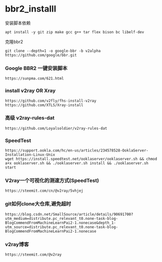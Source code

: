 # bbr2_installl

安装脚本依赖

```shell
apt install -y git zip make gcc g++ tar flex bison bc libelf-dev
```

克隆bbr2

```shell
git clone --depth=1 -o google-bbr -b v2alpha  https://github.com/google/bbr.git
```

### Google BBR2 一键安装脚本

`https://sunpma.com/621.html`

### install v2ray OR Xray

`https://github.com/v2fly/fhs-install-v2ray`
`https://github.com/XTLS/Xray-install`

### 高级 v2ray-rules-dat

`https://github.com/Loyalsoldier/v2ray-rules-dat`

### SpeedTest

```
https://support.ookla.com/hc/en-us/articles/234578528-OoklaServer-Installation-Linux-Unix
wget https://install.speedtest.net/ooklaserver/ooklaserver.sh && chmod a+x ooklaserver.sh && ./ooklaserver.sh install && ./ooklaserver.sh start
```

### V2ray一个可视化的测速方式(SpeedTest)

`https://steemit.com/cn/@v2ray/5vhjej`

### git如何clone大仓库,避免超时

`https://blog.csdn.net/SmallSource/article/details/90691700?utm_medium=distribute.pc_relevant_t0.none-task-blog-BlogCommendFromMachineLearnPai2-1.nonecase&depth_1-utm_source=distribute.pc_relevant_t0.none-task-blog-BlogCommendFromMachineLearnPai2-1.nonecase`

### v2ray博客

`https://steemit.com/@v2ray`


